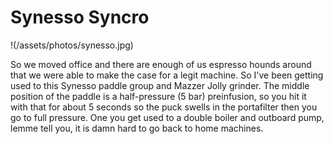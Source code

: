 # Synesso Syncro

!(/assets/photos/synesso.jpg)

So we moved office and there are enough of us espresso hounds around that we were able to make the case for a legit machine. So I've been getting used to this Synesso paddle group and Mazzer Jolly grinder. The middle position of the paddle is a half-pressure (5 bar) preinfusion, so you hit it with that for about 5 seconds so the puck swells in the portafilter then you go to full pressure. One you get used to a double boiler and outboard pump, lemme tell you, it is damn hard to go back to home machines. 